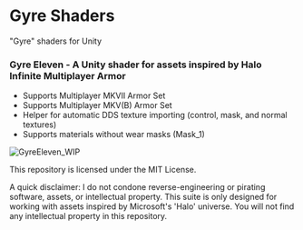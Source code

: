 # Gyre Shaders

"Gyre" shaders for Unity

### Gyre Eleven - A Unity shader for assets inspired by Halo Infinite Multiplayer Armor

* Supports Multiplayer MKVII Armor Set
* Supports Multiplayer MKV(B) Armor Set
* Helper for automatic DDS texture importing (control, mask, and normal textures)
* Supports materials without wear masks (Mask_1)

![GyreEleven_WIP](https://user-images.githubusercontent.com/17507902/163761854-b767c21f-0233-4e58-9586-121ae01d0f6d.png)

This repository is licensed under the MIT License.

A quick disclaimer:
I do not condone reverse-engineering or pirating software, assets, or intellectual property.
This suite is only designed for working with assets inspired by Microsoft's 'Halo' universe.
You will not find any intellectual property in this repository.
